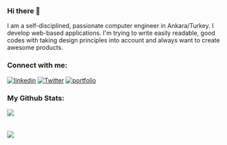 ### Hi there 👋

I am a self-disciplined, passionate computer engineer in Ankara/Turkey. I develop web-based applications. I'm trying to write easily readable, good codes with taking design principles into account and always want to create awesome products.

### Connect with me:
[![linkedin](https://img.shields.io/badge/linkedin-0A66C2?style=for-the-badge&logo=linkedin&logoColor=white)](https://www.linkedin.com/in/sena-atak%C3%B6%C5%9Fker-3a79b0235/)
[![Twitter](https://img.shields.io/badge/twitter-%231DA1F2.svg?style=for-the-badge&logo=Twitter&logoColor=white)](https://twitter.com/SenaAtakosker)
[![portfolio](https://img.shields.io/badge/Gmail-D14836?style=for-the-badge&logo=gmail&logoColor=white)](mailto:senaatakosker@gmail.com)


### My Github Stats:

<div>
  <a href="https://github-readme-stats.vercel.app/api/top-langs/?username=SwishSwishBish&langs_count=7&hide=php&theme=react&hide_border=true&bg_color=0D1117">
  <img align="left" src="https://github-readme-stats.vercel.app/api/top-langs/?username=SwishSwishBish&langs_count=7&hide=php&theme=react&hide_border=true&bg_color=0D1117" />
</a>
<br/>
<br/>
<br/>
<a href="https://github-readme-stats.vercel.app/api?username=SwishSwishBish&theme=react&hide_border=true&bg_color=0D1117">
  <img  align="left" src="https://github-readme-stats.vercel.app/api?username=SwishSwishBish&count_private=true&show_icons=true&theme=react&hide_border=true&bg_color=0D1117" />
</a>
</div>
